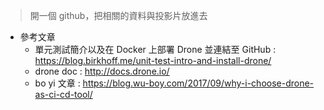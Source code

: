 > 開一個 github，把相關的資料與投影片放進去

- 參考文章
	- 單元測試簡介以及在 Docker 上部署 Drone 並連結至 GitHub : https://blog.birkhoff.me/unit-test-intro-and-install-drone/
	- drone doc : http://docs.drone.io/
	- bo yi 文章 : https://blog.wu-boy.com/2017/09/why-i-choose-drone-as-ci-cd-tool/




